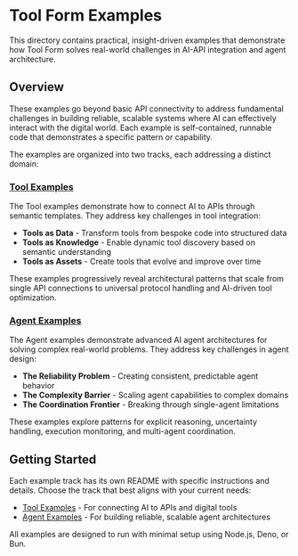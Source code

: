 # Tool Form Examples

This directory contains practical, insight-driven examples that demonstrate how Tool Form solves real-world challenges in AI-API integration and agent architecture.

## Overview

These examples go beyond basic API connectivity to address fundamental challenges in building reliable, scalable systems where AI can effectively interact with the digital world. Each example is self-contained, runnable code that demonstrates a specific pattern or capability.

The examples are organized into two tracks, each addressing a distinct domain:

### [Tool Examples](tools/README.md)

The Tool examples demonstrate how to connect AI to APIs through semantic templates. They address key challenges in tool integration:

- **Tools as Data** - Transform tools from bespoke code into structured data
- **Tools as Knowledge** - Enable dynamic tool discovery based on semantic understanding
- **Tools as Assets** - Create tools that evolve and improve over time

These examples progressively reveal architectural patterns that scale from single API connections to universal protocol handling and AI-driven tool optimization.

### [Agent Examples](agents/README.md)

The Agent examples demonstrate advanced AI agent architectures for solving complex real-world problems. They address key challenges in agent design:

- **The Reliability Problem** - Creating consistent, predictable agent behavior
- **The Complexity Barrier** - Scaling agent capabilities to complex domains
- **The Coordination Frontier** - Breaking through single-agent limitations

These examples explore patterns for explicit reasoning, uncertainty handling, execution monitoring, and multi-agent coordination.

## Getting Started

Each example track has its own README with specific instructions and details. Choose the track that best aligns with your current needs:

- [Tool Examples](tools/README.md) - For connecting AI to APIs and digital tools
- [Agent Examples](agents/README.md) - For building reliable, scalable agent architectures

All examples are designed to run with minimal setup using Node.js, Deno, or Bun.
